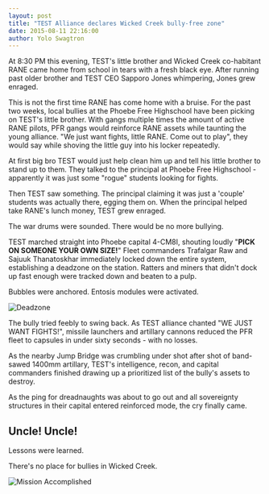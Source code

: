 ```yaml
---
layout: post
title: "TEST Alliance declares Wicked Creek bully-free zone"
date: 2015-08-11 22:16:00
author: Yolo Swagtron
---
```


At 8:30 PM this evening, TEST's little brother and Wicked Creek co-habitant RANE 
came home from school in tears with a fresh black eye. After running 
past older brother and TEST CEO Sapporo Jones whimpering, Jones grew enraged.

This is not the first time RANE has come home with a bruise. For the
past two weeks, local bullies at the Phoebe Free Highschool have been picking
on TEST's little brother. With gangs multiple times the amount of active RANE
pilots, PFR gangs would reinforce RANE assets while taunting the young
alliance. "We just want fights, little RANE. Come out to play", they would say
while shoving the little guy into his locker repeatedly.

At first big bro TEST would just help clean him up and tell his little brother
to stand up to them. They talked to the principal at Phoebe Free
Highschool - apparently it was just some "rogue" students looking for fights.

Then TEST saw something. The principal claiming it was just a 'couple' students
was actually there, egging them on. When the principal helped take RANE's lunch
money, TEST grew enraged.

The war drums were sounded. There would be no more bullying.

TEST marched straight into Phoebe capital 4-CM8I, shouting loudly "**PICK ON 
SOMEONE YOUR OWN SIZE!**" Fleet commanders Trafalgar Raw 
and Sajuuk Thanatoskhar immediately locked down the entire system, establishing
a deadzone on the station. Ratters and miners that didn't dock up fast 
enough were tracked down and beaten to a pulp.

Bubbles were anchored. Entosis modules were activated.

![Deadzone](http://i.imgur.com/dam0zTC.png)

The bully tried feebly to swing back. As TEST alliance chanted "WE JUST WANT 
FIGHTS!", missile launchers and artillary cannons reduced the PFR fleet to 
capsules in under sixty seconds - with no losses.

As the nearby Jump Bridge was crumbling under shot after shot of band-sawed
1400mm artillary, TEST's intelligence, recon, and capital
commanders finished drawing up a prioritized list of the bully's assets to
destroy.

As the ping for dreadnaughts was about to go out and all sovereignty structures
in their capital entered reinforced mode, the cry finally came.

## Uncle! Uncle!

Lessons were learned.

There's no place for bullies in Wicked Creek.

![Mission Accomplished](http://i.imgur.com/PjFAFKB.jpg)
